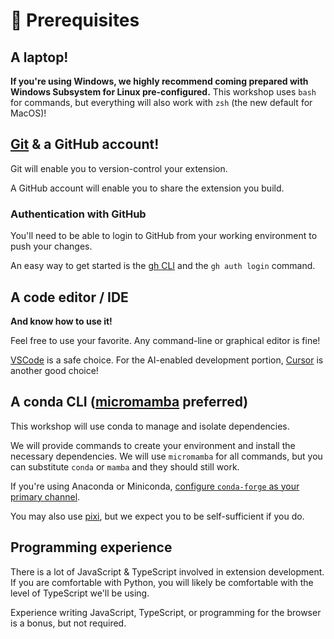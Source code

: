 # 🚦 Prerequisites

## A laptop!

**If you're using Windows, we highly recommend coming prepared with Windows Subsystem for
Linux pre-configured.**
This workshop uses `bash` for commands, but everything will also work with `zsh` (the
new default for MacOS)!


## [Git](https://git-scm.com/downloads) & a GitHub account!

Git will enable you to version-control your extension.

A GitHub account will enable you to share the extension you build.


### Authentication with GitHub

You'll need to be able to login to GitHub from your working environment to push your
changes.

An easy way to get started is the [gh CLI](https://github.com/cli/cli#installation) and
the `gh auth login` command.


## A code editor / IDE

**And know how to use it!**

Feel free to use your favorite.
Any command-line or graphical editor is fine!

[VSCode](https://code.visualstudio.com/) is a safe choice.
For the AI-enabled development portion, [Cursor](https://cursor.com/) is another good
choice!


## A conda CLI ([micromamba](https://mamba.readthedocs.io/en/latest/installation/micromamba-installation.html) preferred)

This workshop will use conda to manage and isolate dependencies.

We will provide commands to create your environment and install the necessary
dependencies.
We will use `micromamba` for all commands, but you can substitute `conda` or `mamba` and
they should still work.

If you're using Anaconda or Miniconda,
[configure `conda-forge` as your primary channel](https://conda-forge.org/docs/user/transitioning_from_defaults/).

You may also use [pixi](https://pixi.sh/latest/), but we expect you to be
self-sufficient if you do.


## Programming experience

There is a lot of JavaScript & TypeScript involved in extension development.
If you are comfortable with Python, you will likely be comfortable with the level of
TypeScript we'll be using.

Experience writing JavaScript, TypeScript, or programming for the browser is a bonus,
but not required.

